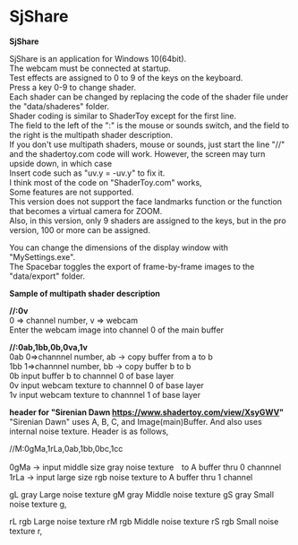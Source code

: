 # SjShare

**SjShare**

SjShare is an application for Windows 10(64bit).  
The webcam must be connected at startup.  
Test effects are assigned to 0 to 9 of the keys on the keyboard.  
Press a key 0-9 to change shader.  
Each shader can be changed by replacing the code of the shader file under the "data/shaderes" folder.  
Shader coding is similar to ShaderToy except for the first line.  
The field to the left of the ":" is the mouse or sounds switch, and the field to the right is the multipath shader description.  
If you don't use multipath shaders, mouse or sounds, just start the line "//" and the shadertoy.com code will work.
However, the screen may turn upside down, in which case  
Insert code such as "uv.y = -uv.y" to fix it.  
I think most of the code on "ShaderToy.com" works,  
Some features are not supported.  
This version does not support the face landmarks function or the function that becomes a virtual camera for ZOOM.  
Also, in this version, only 9 shaders are assigned to the keys, but in the pro version, 100 or more can be assigned. 


You can change the dimensions of the display window with "MySettings.exe".  
The Spacebar toggles the export of frame-by-frame images to the "data/export" folder.


**Sample of multipath shader description**    

**//:0v**  
0 => channel number, v => webcam  
Enter the webcam image into channel 0 of the main buffer  

**//:0ab,1bb,0b,0va,1v**  
       0ab       0=>channnel number, ab -> copy buffer from a to b  
       1bb       1=>channnel number, bb -> copy buffer b to b  
        0b       input buffer b to channnel 0 of base layer  
        0v       input webcam texture to channnel 0 of base layer  
        1v       input webcam texture to channnel 1 of base layer  

**header for "Sirenian Dawn https://www.shadertoy.com/view/XsyGWV"**
"Sirenian Dawn" uses A, B, C, and Image(main)Buffer.
And also uses internal noise texture.
Header is as follows,

//M:0gMa,1rLa,0ab,1bb,0bc,1cc

0gMa  ->  input middle size gray noise texture　to A buffer thru 0 channnel
1rLa  ->  input large size rgb noise texture to A buffer thru 1 channel

gL gray Large noise texture
gM gray Middle noise texture
gS gray Small  noise texture
g,<noize texture size>

rL rgb Large noise texture
rM rgb Middle noise texture
rS rgb Small  noise texture
r,<noize texture size>



